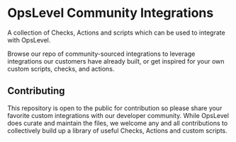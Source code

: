 # OpsLevel Community Integrations
A collection of Checks, Actions and scripts which can be used to integrate with OpsLevel.

Browse our repo of community-sourced integrations to leverage integrations our customers have already built, or get inspired for your own custom scripts, checks, and actions.


## Contributing
This repository is open to the public for contribution so please share your favorite custom integrations with our developer community. While OpsLevel does curate and maintain the files, we welcome any and all contributions to collectively build up a library of useful Checks, Actions and custom scripts.
